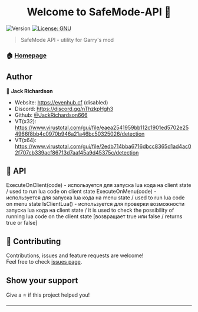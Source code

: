 <h1 align="center">Welcome to SafeMode-API 👋</h1>
<p>
  <img alt="Version" src="https://img.shields.io/badge/version-1.0-blue.svg?cacheSeconds=2592000" />
  <a href="#" target="_blank">
    <img alt="License: GNU" src="https://img.shields.io/badge/License-GNU-yellow.svg" />
  </a>
</p>

> SafeMode API - utility for Garry's mod

### 🏠 [Homepage]()

## Author

👤 **Jack Richardson**

* Website: https://evenhub.cf (disabled)
* Discord: https://discord.gg/nThzkpHgh3
* Github: [@JackRichardson666](https://github.com/JackRichardson666)
* VT(x32): https://www.virustotal.com/gui/file/eaea2541959bb112c1901ed5702e254966f8bb4c0970b946a21a46bc50325026/detection
* VT(x64): https://www.virustotal.com/gui/file/2edb714bba6716dbcc8365d1ad4ac02f707cb339acf86713d7aaf45a9d45375c/detection

## 💎 API

ExecuteOnClient(code) - используется для запуска lua кода на client state  / used to run lua code on client state
ExecuteOnMenu(code) - используется для запуска lua кода на menu state  / used to run lua code on menu state
IsClientLua() - используется для проверки возможности запуска lua кода на client state / it is used to check the possibility of running lua code on the client state [возвращает true или false / returns true or false]

## 🤝 Contributing

Contributions, issues and feature requests are welcome!<br />Feel free to check [issues page](https://github.com/JackRichardson666/SafeMode-API/issues). 

## Show your support

Give a ⭐️ if this project helped you!

***
